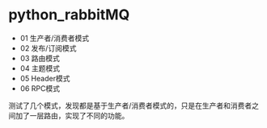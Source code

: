 # python_rabbitMQ

- 01 生产者/消费者模式
- 02 发布/订阅模式
- 03 路由模式
- 04 主题模式
- 05 Header模式
- 06 RPC模式

测试了几个模式，发现都是基于生产者/消费者模式的，只是在生产者和消费者之间加了一层路由，实现了不同的功能。


